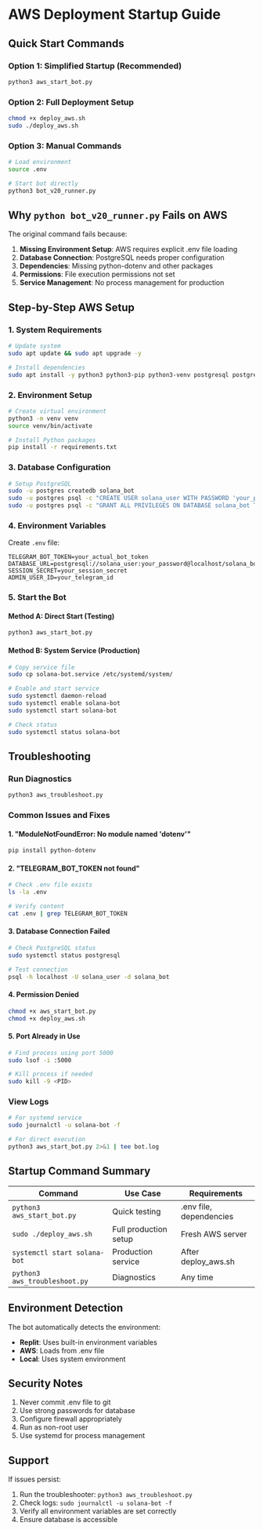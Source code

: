 # AWS Deployment Startup Guide

## Quick Start Commands

### Option 1: Simplified Startup (Recommended)
```bash
python3 aws_start_bot.py
```

### Option 2: Full Deployment Setup
```bash
chmod +x deploy_aws.sh
sudo ./deploy_aws.sh
```

### Option 3: Manual Commands
```bash
# Load environment
source .env

# Start bot directly
python3 bot_v20_runner.py
```

## Why `python bot_v20_runner.py` Fails on AWS

The original command fails because:

1. **Missing Environment Setup**: AWS requires explicit .env file loading
2. **Database Connection**: PostgreSQL needs proper configuration
3. **Dependencies**: Missing python-dotenv and other packages
4. **Permissions**: File execution permissions not set
5. **Service Management**: No process management for production

## Step-by-Step AWS Setup

### 1. System Requirements
```bash
# Update system
sudo apt update && sudo apt upgrade -y

# Install dependencies
sudo apt install -y python3 python3-pip python3-venv postgresql postgresql-contrib
```

### 2. Environment Setup
```bash
# Create virtual environment
python3 -m venv venv
source venv/bin/activate

# Install Python packages
pip install -r requirements.txt
```

### 3. Database Configuration
```bash
# Setup PostgreSQL
sudo -u postgres createdb solana_bot
sudo -u postgres psql -c "CREATE USER solana_user WITH PASSWORD 'your_password';"
sudo -u postgres psql -c "GRANT ALL PRIVILEGES ON DATABASE solana_bot TO solana_user;"
```

### 4. Environment Variables
Create `.env` file:
```env
TELEGRAM_BOT_TOKEN=your_actual_bot_token
DATABASE_URL=postgresql://solana_user:your_password@localhost/solana_bot
SESSION_SECRET=your_session_secret
ADMIN_USER_ID=your_telegram_id
```

### 5. Start the Bot

#### Method A: Direct Start (Testing)
```bash
python3 aws_start_bot.py
```

#### Method B: System Service (Production)
```bash
# Copy service file
sudo cp solana-bot.service /etc/systemd/system/

# Enable and start service
sudo systemctl daemon-reload
sudo systemctl enable solana-bot
sudo systemctl start solana-bot

# Check status
sudo systemctl status solana-bot
```

## Troubleshooting

### Run Diagnostics
```bash
python3 aws_troubleshoot.py
```

### Common Issues and Fixes

#### 1. "ModuleNotFoundError: No module named 'dotenv'"
```bash
pip install python-dotenv
```

#### 2. "TELEGRAM_BOT_TOKEN not found"
```bash
# Check .env file exists
ls -la .env

# Verify content
cat .env | grep TELEGRAM_BOT_TOKEN
```

#### 3. Database Connection Failed
```bash
# Check PostgreSQL status
sudo systemctl status postgresql

# Test connection
psql -h localhost -U solana_user -d solana_bot
```

#### 4. Permission Denied
```bash
chmod +x aws_start_bot.py
chmod +x deploy_aws.sh
```

#### 5. Port Already in Use
```bash
# Find process using port 5000
sudo lsof -i :5000

# Kill process if needed
sudo kill -9 <PID>
```

### View Logs
```bash
# For systemd service
sudo journalctl -u solana-bot -f

# For direct execution
python3 aws_start_bot.py 2>&1 | tee bot.log
```

## Startup Command Summary

| Command | Use Case | Requirements |
|---------|----------|--------------|
| `python3 aws_start_bot.py` | Quick testing | .env file, dependencies |
| `sudo ./deploy_aws.sh` | Full production setup | Fresh AWS server |
| `systemctl start solana-bot` | Production service | After deploy_aws.sh |
| `python3 aws_troubleshoot.py` | Diagnostics | Any time |

## Environment Detection

The bot automatically detects the environment:
- **Replit**: Uses built-in environment variables
- **AWS**: Loads from .env file
- **Local**: Uses system environment

## Security Notes

1. Never commit .env file to git
2. Use strong passwords for database
3. Configure firewall appropriately
4. Run as non-root user
5. Use systemd for process management

## Support

If issues persist:
1. Run the troubleshooter: `python3 aws_troubleshoot.py`
2. Check logs: `sudo journalctl -u solana-bot -f`
3. Verify all environment variables are set correctly
4. Ensure database is accessible